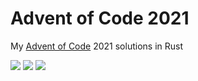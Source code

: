 # Advent of Code 2021

My [Advent of Code](https://adventofcode.com/2021) 2021 solutions in Rust

![](https://img.shields.io/badge/day%20📅-23-blue) ![](https://img.shields.io/badge/stars%20⭐-36-yellow) ![](https://img.shields.io/badge/days%20completed-18-red)	